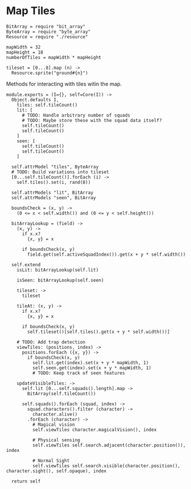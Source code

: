 Map Tiles
=========

    BitArray = require "bit_array"
    ByteArray = require "byte_array"
    Resource = require "./resource"

    mapWidth = 32
    mapHeight = 18
    numberOfTiles = mapWidth * mapHeight

    tileset = [0...8].map (n) ->
      Resource.sprite("ground#{n}")

Methods for interacting with tiles witin the map.

    module.exports = (I={}, self=Core(I)) ->
      Object.defaults I,
        tiles: self.tileCount()
        lit: [
          # TODO: Handle arbitrary number of squads
          # TODO: Maybe store these with the squad data itself?
          self.tileCount()
          self.tileCount()
        ]
        seen: [
          self.tileCount()
          self.tileCount()
        ]

      self.attrModel "tiles", ByteArray
      # TODO: Build variations into tileset
      [0...self.tileCount()].forEach (i) ->
        self.tiles().set(i, rand(8))

      self.attrModels "lit", BitArray
      self.attrModels "seen", BitArray

      boundsCheck = (x, y) ->
        (0 <= x < self.width()) and (0 <= y < self.height())

      bitArrayLookup = (field) ->
        (x, y) ->
          if x.x?
            {x, y} = x

          if boundsCheck(x, y)
            field.get(self.activeSquadIndex()).get(x + y * self.width())

      self.extend
        isLit: bitArrayLookup(self.lit)

        isSeen: bitArrayLookup(self.seen)

        tileset: ->
          tileset

        tileAt: (x, y) ->
          if x.x?
            {x, y} = x

          if boundsCheck(x, y)
            self.tileset()[self.tiles().get(x + y * self.width())]

        # TODO: Add trap detection
        viewTiles: (positions, index) ->
          positions.forEach ({x, y}) ->
            if boundsCheck(x, y)
              self.lit.get(index).set(x + y * mapWidth, 1)
              self.seen.get(index).set(x + y * mapWidth, 1)
              # TODO: Keep track of seen features

        updateVisibleTiles: ->
          self.lit [0...self.squads().length].map ->
            BitArray(self.tileCount())

          self.squads().forEach (squad, index) ->
            squad.characters().filter (character) ->
              character.alive()
            .forEach (character) ->
              # Magical vision
              self.viewTiles character.magicalVision(), index

              # Physical sensing
              self.viewTiles self.search.adjacent(character.position()), index

              # Normal Sight
              self.viewTiles self.search.visible(character.position(), character.sight(), self.opaque), index

      return self
